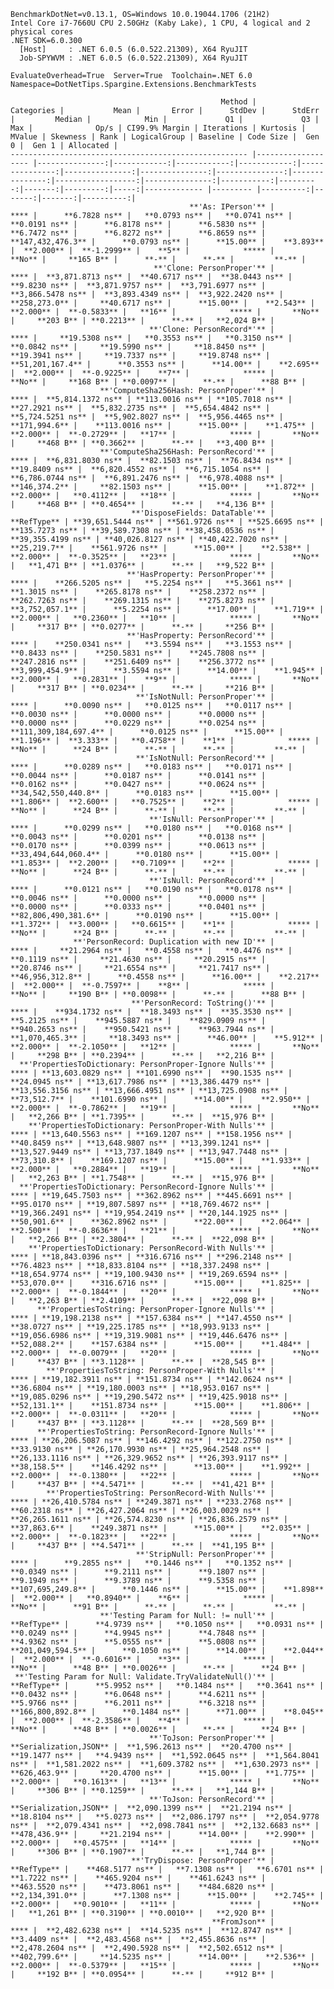 
    BenchmarkDotNet=v0.13.1, OS=Windows 10.0.19044.1706 (21H2)
    Intel Core i7-7660U CPU 2.50GHz (Kaby Lake), 1 CPU, 4 logical and 2 physical cores
    .NET SDK=6.0.300
      [Host]     : .NET 6.0.5 (6.0.522.21309), X64 RyuJIT
      Job-SPYWVM : .NET 6.0.5 (6.0.522.21309), X64 RyuJIT

    EvaluateOverhead=True  Server=True  Toolchain=.NET 6.0  
    Namespace=DotNetTips.Spargine.Extensions.BenchmarkTests  

                                                   Method |         Categories |           Mean |       Error |      StdDev |      StdErr |         Median |            Min |             Q1 |             Q3 |            Max |              Op/s | CI99.9% Margin | Iterations | Kurtosis | MValue | Skewness | Rank | LogicalGroup | Baseline | Code Size |  Gen 0 |  Gen 1 | Allocated |
    ----------------------------------------------------- |------------------- |---------------:|------------:|------------:|------------:|---------------:|---------------:|---------------:|---------------:|---------------:|------------------:|---------------:|-----------:|---------:|-------:|---------:|-----:|------------- |--------- |----------:|-------:|-------:|----------:|
                                            **'As: IPerson'** |                   **** |      **6.7828 ns** |   **0.0793 ns** |   **0.0741 ns** |   **0.0191 ns** |      **6.8178 ns** |      **6.5830 ns** |      **6.7472 ns** |      **6.8272 ns** |      **6.8659 ns** |     **147,432,476.3** |      **0.0793 ns** |      **15.00** |    **3.893** |  **2.000** |  **-1.2999** |    **5** |            ***** |       **No** |     **165 B** |      **-** |      **-** |         **-** |
                                    **'Clone: PersonProper'** |                   **** |  **3,871.8713 ns** |  **40.6717 ns** |  **38.0443 ns** |   **9.8230 ns** |  **3,871.9757 ns** |  **3,791.6977 ns** |  **3,866.5478 ns** |  **3,893.4349 ns** |  **3,922.2420 ns** |         **258,273.0** |     **40.6717 ns** |      **15.00** |    **2.543** |  **2.000** |  **-0.5833** |   **16** |            ***** |       **No** |     **203 B** | **0.2213** |      **-** |   **2,024 B** |
                                   **'Clone: PersonRecord*'** |                   **** |     **19.5308 ns** |   **0.3553 ns** |   **0.3150 ns** |   **0.0842 ns** |     **19.5990 ns** |     **18.8450 ns** |     **19.3941 ns** |     **19.7337 ns** |     **19.8748 ns** |      **51,201,167.4** |      **0.3553 ns** |      **14.00** |    **2.695** |  **2.000** |  **-0.9225** |    **7** |            ***** |       **No** |     **168 B** | **0.0097** |      **-** |      **88 B** |
                        **'ComputeSha256Hash: PersonProper'** |                   **** |  **5,814.1372 ns** | **113.0016 ns** | **105.7018 ns** |  **27.2921 ns** |  **5,832.2735 ns** |  **5,654.4842 ns** |  **5,724.5251 ns** |  **5,902.8027 ns** |  **5,956.4465 ns** |         **171,994.6** |    **113.0016 ns** |      **15.00** |    **1.475** |  **2.000** |  **-0.2729** |   **17** |            ***** |       **No** |     **468 B** | **0.3662** |      **-** |   **3,400 B** |
                        **'ComputeSha256Hash: PersonRecord'** |                   **** |  **6,831.8030 ns** |  **82.1503 ns** |  **76.8434 ns** |  **19.8409 ns** |  **6,820.4552 ns** |  **6,715.1054 ns** |  **6,786.0744 ns** |  **6,891.2476 ns** |  **6,978.4088 ns** |         **146,374.2** |     **82.1503 ns** |      **15.00** |    **1.872** |  **2.000** |   **0.4112** |   **18** |            ***** |       **No** |     **468 B** | **0.4654** |      **-** |   **4,136 B** |
                               **'DisposeFields: DataTable'** |            **RefType** | **39,651.5444 ns** | **561.9726 ns** | **525.6695 ns** | **135.7273 ns** | **39,589.7308 ns** | **38,458.0536 ns** | **39,355.4199 ns** | **40,026.8127 ns** | **40,422.7020 ns** |          **25,219.7** |    **561.9726 ns** |      **15.00** |    **2.538** |  **2.000** |  **-0.3525** |   **23** |            ***** |       **No** |   **1,471 B** | **1.0376** |      **-** |   **9,522 B** |
                              **'HasProperty: PersonProper'** |                   **** |    **266.5205 ns** |   **5.2254 ns** |   **5.3661 ns** |   **1.3015 ns** |    **265.8178 ns** |    **258.2372 ns** |    **262.7263 ns** |    **269.1315 ns** |    **275.8273 ns** |       **3,752,057.1** |      **5.2254 ns** |      **17.00** |    **1.719** |  **2.000** |   **0.2360** |   **10** |            ***** |       **No** |     **317 B** | **0.0277** |      **-** |     **256 B** |
                              **'HasProperty: PersonRecord'** |                   **** |    **250.0341 ns** |   **3.5594 ns** |   **3.1553 ns** |   **0.8433 ns** |    **250.5831 ns** |    **245.7808 ns** |    **247.2816 ns** |    **251.6409 ns** |    **256.3772 ns** |       **3,999,454.9** |      **3.5594 ns** |      **14.00** |    **1.945** |  **2.000** |   **0.2831** |    **9** |            ***** |       **No** |     **317 B** | **0.0234** |      **-** |     **216 B** |
                                **'IsNotNull: PersonProper'** |                   **** |      **0.0090 ns** |   **0.0125 ns** |   **0.0117 ns** |   **0.0030 ns** |      **0.0000 ns** |      **0.0000 ns** |      **0.0000 ns** |      **0.0229 ns** |      **0.0254 ns** | **111,309,184,697.4** |      **0.0125 ns** |      **15.00** |    **1.196** |  **3.333** |   **0.4758** |    **1** |            ***** |       **No** |      **24 B** |      **-** |      **-** |         **-** |
                                **'IsNotNull: PersonRecord'** |                   **** |      **0.0289 ns** |   **0.0183 ns** |   **0.0171 ns** |   **0.0044 ns** |      **0.0187 ns** |      **0.0141 ns** |      **0.0162 ns** |      **0.0427 ns** |      **0.0624 ns** |  **34,542,550,440.8** |      **0.0183 ns** |      **15.00** |    **1.806** |  **2.600** |   **0.7525** |    **2** |            ***** |       **No** |      **24 B** |      **-** |      **-** |         **-** |
                                   **'IsNull: PersonProper'** |                   **** |      **0.0299 ns** |   **0.0180 ns** |   **0.0168 ns** |   **0.0043 ns** |      **0.0201 ns** |      **0.0138 ns** |      **0.0170 ns** |      **0.0399 ns** |      **0.0613 ns** |  **33,494,644,060.4** |      **0.0180 ns** |      **15.00** |    **1.853** |  **2.200** |   **0.7109** |    **2** |            ***** |       **No** |      **24 B** |      **-** |      **-** |         **-** |
                                   **'IsNull: PersonRecord'** |                   **** |      **0.0121 ns** |   **0.0190 ns** |   **0.0178 ns** |   **0.0046 ns** |      **0.0000 ns** |      **0.0000 ns** |      **0.0000 ns** |      **0.0333 ns** |      **0.0401 ns** |  **82,806,490,381.6** |      **0.0190 ns** |      **15.00** |    **1.372** |  **3.000** |   **0.6615** |    **1** |            ***** |       **No** |      **24 B** |      **-** |      **-** |         **-** |
                  **'PersonRecord: Duplication with new ID'** |                   **** |     **21.2964 ns** |   **0.4558 ns** |   **0.4476 ns** |   **0.1119 ns** |     **21.4630 ns** |     **20.2915 ns** |     **20.8746 ns** |     **21.6554 ns** |     **21.7417 ns** |      **46,956,312.8** |      **0.4558 ns** |      **16.00** |    **2.217** |  **2.000** |  **-0.7597** |    **8** |            ***** |       **No** |     **190 B** | **0.0098** |      **-** |      **88 B** |
                               **'PersonRecord: ToString()'** |                   **** |    **934.1732 ns** |  **18.3493 ns** |  **35.3530 ns** |   **5.2125 ns** |    **945.5887 ns** |    **829.0909 ns** |    **940.2653 ns** |    **950.5421 ns** |    **963.7944 ns** |       **1,070,465.3** |     **18.3493 ns** |      **46.00** |    **5.912** |  **2.000** |  **-2.1050** |   **12** |            ***** |       **No** |     **298 B** | **0.2394** |      **-** |   **2,216 B** |
      **'PropertiesToDictionary: PersonProper-Ignore Nulls'** |                   **** | **13,603.0829 ns** | **101.6990 ns** |  **90.1535 ns** |  **24.0945 ns** | **13,617.7986 ns** | **13,386.4479 ns** | **13,556.3156 ns** | **13,666.4951 ns** | **13,725.0908 ns** |          **73,512.7** |    **101.6990 ns** |      **14.00** |    **2.950** |  **2.000** |  **-0.7862** |   **19** |            ***** |       **No** |   **2,266 B** | **1.7395** |      **-** |  **15,976 B** |
        **'PropertiesToDictionary: PersonProper-With Nulls'** |                   **** | **13,640.5563 ns** | **169.1207 ns** | **158.1956 ns** |  **40.8459 ns** | **13,648.9807 ns** | **13,399.1241 ns** | **13,527.9449 ns** | **13,737.1849 ns** | **13,947.7448 ns** |          **73,310.8** |    **169.1207 ns** |      **15.00** |    **1.933** |  **2.000** |   **0.2884** |   **19** |            ***** |       **No** |   **2,263 B** | **1.7548** |      **-** |  **15,976 B** |
      **'PropertiesToDictionary: PersonRecord-Ignore Nulls'** |                   **** | **19,645.7503 ns** | **362.8962 ns** | **445.6691 ns** |  **95.0170 ns** | **19,807.5897 ns** | **18,769.4672 ns** | **19,366.2491 ns** | **19,954.2419 ns** | **20,144.1925 ns** |          **50,901.6** |    **362.8962 ns** |      **22.00** |    **2.064** |  **2.500** |  **-0.8636** |   **21** |            ***** |       **No** |   **2,266 B** | **2.3804** |      **-** |  **22,098 B** |
        **'PropertiesToDictionary: PersonRecord-With Nulls'** |                   **** | **18,843.0396 ns** | **316.6716 ns** | **296.2148 ns** |  **76.4823 ns** | **18,833.8104 ns** | **18,337.2498 ns** | **18,654.9774 ns** | **19,100.9430 ns** | **19,269.6594 ns** |          **53,070.0** |    **316.6716 ns** |      **15.00** |    **1.825** |  **2.000** |  **-0.1844** |   **20** |            ***** |       **No** |   **2,263 B** | **2.4109** |      **-** |  **22,098 B** |
          **'PropertiesToString: PersonProper-Ignore Nulls'** |                   **** | **19,198.2138 ns** | **157.6384 ns** | **147.4550 ns** |  **38.0727 ns** | **19,225.1785 ns** | **18,993.9133 ns** | **19,056.6986 ns** | **19,319.9081 ns** | **19,446.6476 ns** |          **52,088.2** |    **157.6384 ns** |      **15.00** |    **1.484** |  **2.000** |  **-0.0079** |   **20** |            ***** |       **No** |     **437 B** | **3.1128** |      **-** |  **28,545 B** |
            **'PropertiesToString: PersonProper-With Nulls'** |                   **** | **19,182.3911 ns** | **151.8734 ns** | **142.0624 ns** |  **36.6804 ns** | **19,180.0003 ns** | **18,953.0167 ns** | **19,085.0296 ns** | **19,290.5472 ns** | **19,425.9018 ns** |          **52,131.1** |    **151.8734 ns** |      **15.00** |    **1.806** |  **2.000** |  **-0.0311** |   **20** |            ***** |       **No** |     **437 B** | **3.1128** |      **-** |  **28,569 B** |
          **'PropertiesToString: PersonRecord-Ignore Nulls'** |                   **** | **26,206.5087 ns** | **146.4292 ns** | **122.2750 ns** |  **33.9130 ns** | **26,170.9930 ns** | **25,964.2548 ns** | **26,133.1116 ns** | **26,329.9652 ns** | **26,393.9117 ns** |          **38,158.5** |    **146.4292 ns** |      **13.00** |    **1.992** |  **2.000** |  **-0.1380** |   **22** |            ***** |       **No** |     **437 B** | **4.5471** |      **-** |  **41,421 B** |
            **'PropertiesToString: PersonRecord-With Nulls'** |                   **** | **26,410.5784 ns** | **249.3871 ns** | **233.2768 ns** |  **60.2318 ns** | **26,427.2064 ns** | **26,003.0029 ns** | **26,265.1611 ns** | **26,574.8230 ns** | **26,836.2579 ns** |          **37,863.6** |    **249.3871 ns** |      **15.00** |    **2.035** |  **2.000** |  **-0.1823** |   **22** |            ***** |       **No** |     **437 B** | **4.5471** |      **-** |  **41,195 B** |
                                **'StripNull: PersonProper'** |                   **** |      **9.2855 ns** |   **0.1446 ns** |   **0.1352 ns** |   **0.0349 ns** |      **9.2111 ns** |      **9.1807 ns** |      **9.1949 ns** |      **9.3789 ns** |      **9.5358 ns** |     **107,695,249.8** |      **0.1446 ns** |      **15.00** |    **1.898** |  **2.000** |   **0.8940** |    **6** |            ***** |       **No** |      **91 B** |      **-** |      **-** |         **-** |
                        **'Testing Param for Null: != null'** |            **RefType** |      **4.9739 ns** |   **0.1050 ns** |   **0.0931 ns** |   **0.0249 ns** |      **4.9945 ns** |      **4.7848 ns** |      **4.9362 ns** |      **5.0555 ns** |      **5.0808 ns** |     **201,049,594.5** |      **0.1050 ns** |      **14.00** |    **2.044** |  **2.000** |  **-0.6016** |    **3** |            ***** |       **No** |      **48 B** | **0.0026** |      **-** |      **24 B** |
     **'Testing Param for Null: Validate.TryValidateNull()'** |            **RefType** |      **5.9952 ns** |   **0.1484 ns** |   **0.3641 ns** |   **0.0432 ns** |      **6.0648 ns** |      **4.6211 ns** |      **5.9766 ns** |      **6.2011 ns** |      **6.3218 ns** |     **166,800,892.8** |      **0.1484 ns** |      **71.00** |    **8.045** |  **2.000** |  **-2.3586** |    **4** |            ***** |       **No** |      **48 B** | **0.0026** |      **-** |      **24 B** |
                                   **'ToJson: PersonProper'** | **Serialization,JSON** |  **1,596.2613 ns** |  **20.4700 ns** |  **19.1477 ns** |   **4.9439 ns** |  **1,592.0645 ns** |  **1,564.8041 ns** |  **1,581.2022 ns** |  **1,609.3782 ns** |  **1,630.2973 ns** |         **626,463.9** |     **20.4700 ns** |      **15.00** |    **1.775** |  **2.000** |   **0.1613** |   **13** |            ***** |       **No** |     **306 B** | **0.1259** |      **-** |   **1,144 B** |
                                   **'ToJson: PersonRecord'** | **Serialization,JSON** |  **2,090.1399 ns** |  **21.2194 ns** |  **18.8104 ns** |   **5.0273 ns** |  **2,086.1797 ns** |  **2,054.9778 ns** |  **2,079.4341 ns** |  **2,098.7841 ns** |  **2,132.6683 ns** |         **478,436.9** |     **21.2194 ns** |      **14.00** |    **2.990** |  **2.000** |   **0.4575** |   **14** |            ***** |       **No** |     **306 B** | **0.1907** |      **-** |   **1,744 B** |
                               **'TryDispose: PersonProper'** |            **RefType** |    **468.5177 ns** |   **7.1308 ns** |   **6.6701 ns** |   **1.7222 ns** |    **465.9204 ns** |    **461.6243 ns** |    **463.5520 ns** |    **473.8061 ns** |    **484.6820 ns** |       **2,134,391.0** |      **7.1308 ns** |      **15.00** |    **2.745** |  **2.000** |   **0.9010** |   **11** |            ***** |       **No** |   **1,261 B** | **0.3190** | **0.0010** |   **2,920 B** |
                                                 **FromJson** |                   **** |  **2,482.6238 ns** |  **14.5235 ns** |  **12.8747 ns** |   **3.4409 ns** |  **2,483.4568 ns** |  **2,455.8636 ns** |  **2,478.2604 ns** |  **2,490.5928 ns** |  **2,502.6512 ns** |         **402,799.6** |     **14.5235 ns** |      **14.00** |    **2.536** |  **2.000** |  **-0.5379** |   **15** |            ***** |       **No** |     **192 B** | **0.0954** |      **-** |     **912 B** |
